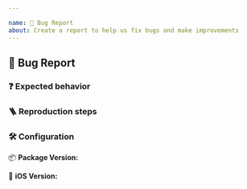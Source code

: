 ```yaml
---

name: 🐛 Bug Report
about: Create a report to help us fix bugs and make improvements
---
```


## 🐛 Bug Report

<!--- Summary description of the bug --->

### ❓ Expected behavior

### 🪜 Reproduction steps

### 🛠 Configuration
<!-- Describe your configuration. Is BTProgressHUD pulled in directly or perhaps through a 3rd party package like ACR.UserDialogs? -->

📦 **Package Version:** <!-- for example 1.3.3 -->

📱 **iOS Version:** <!-- which iOS versions are affected? -->
